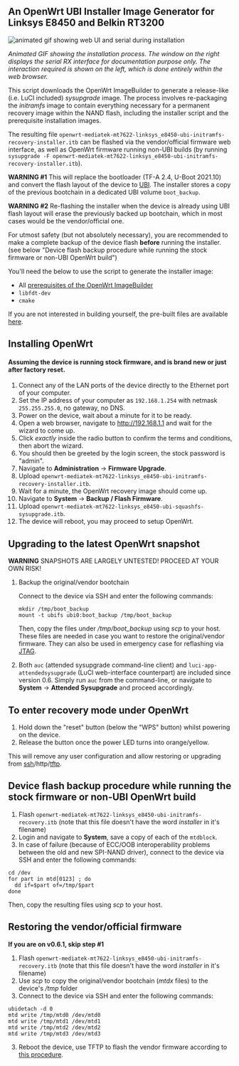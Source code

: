 ## An OpenWrt UBI Installer Image Generator for Linksys E8450 and Belkin RT3200

![animated gif showing web UI and serial during installation](https://user-images.githubusercontent.com/9948313/108781223-78915500-7561-11eb-851a-3c4c744ad6c2.gif)

*Animated GIF showing the installation process. The window on the right displays the serial RX interface for documentation purpose only. The interaction required is shown on the left, which is done entirely within the web browser.*

This script downloads the OpenWrt ImageBuilder to generate a release-like (i.e. LuCI included) *sysupgrade* image. The process involves re-packaging the *initramfs* image to contain everything necessary for a permanent recovery image within the NAND flash, including the installer script and the prerequisite installation images.

The resulting file `openwrt-mediatek-mt7622-linksys_e8450-ubi-initramfs-recovery-installer.itb` can be flashed via the vendor/official firmware web interface, as well as OpenWrt firmware running non-UBI builds (by running `sysupgrade -F openwrt-mediatek-mt7622-linksys_e8450-ubi-initramfs-recovery-installer.itb`).

**WARNING #1** This will replace the bootloader (TF-A 2.4, U-Boot 2021.10) and convert the flash layout of the device to [UBI](https://github.com/dangowrt/linksys-e8450-openwrt-installer/issues/9). The installer stores a copy of the previous bootchain in a dedicated UBI volume `boot_backup`.

**WARNING #2** Re-flashing the installer when the device is already using UBI flash layout will erase the previously backed up bootchain, which in most cases would be the vendor/official one.

For utmost safety (but not absolutely necessary), you are recommended to make a complete backup of the device flash __**before**__ running the installer. (see below "Device flash backup procedure while running the stock firmware or non-UBI OpenWrt build")

You'll need the below to use the script to generate the installer image:
* All [prerequisites of the OpenWrt ImageBuilder](https://openwrt.org/docs/guide-user/additional-software/imagebuilder#prerequisites) 
* `libfdt-dev`
* `cmake`

If you are not interested in building yourself, the pre-built files are available [here](https://github.com/dangowrt/linksys-e8450-openwrt-installer/releases).

## Installing OpenWrt
#### Assuming the device is running stock firmware, and is brand new or just after factory reset.

1. Connect any of the LAN ports of the device directly to the Ethernet port of your computer.
2. Set the IP address of your computer as `192.168.1.254` with netmask `255.255.255.0`, no gateway, no DNS.
3. Power on the device, wait about a minute for it to be ready.
4. Open a web browser, navigate to http://192.168.1.1 and wait for the wizard to come up.
5. Click *exactly* inside the radio button to confirm the terms and conditions, then abort the wizard.
6. You should then be greeted by the login screen, the stock password is "admin".
7. Navigate to __Administration__ -> __Firmware Upgrade__.
8. Upload `openwrt-mediatek-mt7622-linksys_e8450-ubi-initramfs-recovery-installer.itb`.
9. Wait for a minute, the OpenWrt recovery image should come up.
9. Navigate to __System__ -> __Backup / Flash Firmware__.
10. Upload `openwrt-mediatek-mt7622-linksys_e8450-ubi-squashfs-sysupgrade.itb`.
12. The device will reboot, you may proceed to setup OpenWrt.

## Upgrading to the latest OpenWrt snapshot 

**WARNING**
SNAPSHOTS ARE LARGELY UNTESTED!
PROCEED AT YOUR OWN RISK!

1. Backup the original/vendor bootchain

   Connect to the device via SSH and enter the following commands:

   ```
   mkdir /tmp/boot_backup
   mount -t ubifs ubi0:boot_backup /tmp/boot_backup
   ```

   Then, copy the files under */tmp/boot_backup* using *scp* to your host. These files are needed in case you want to restore the original/vendor firmware. They can also be used in emergency case for reflashing via [JTAG](https://openwrt.org/toh/linksys/e8450#jtag).

2. Both `auc` (attended sysupgrade command-line client) and `luci-app-attendedsysupgrade` (LuCI web-interface counterpart) are included since version 0.6. Simply run `auc` from the command-line, or navigate to __System__ -> __Attended Sysupgrade__ and proceed accordingly.

## To enter recovery mode under OpenWrt

1. Hold down the "reset" button (below the "WPS" button) whilst powering on the device.
2. Release the button once the power LED turns into orange/yellow.

This will remove any user configuration and allow restoring or upgrading from [ssh](https://openwrt.org/docs/guide-user/installation/sysupgrade.cli)/http/[tftp](https://openwrt.org/docs/guide-user/installation/generic.flashing.tftp).

## Device flash backup procedure while running the stock firmware or non-UBI OpenWrt build

1. Flash `openwrt-mediatek-mt7622-linksys_e8450-ubi-initramfs-recovery.itb` (note that this file doesn't have the word _installer_ in it's filename)
2. Login and navigate to __System__, save a copy of each of the `mtdblock`.
3. In case of failure (because of ECC/OOB interoperability problems between the old and new SPI-NAND driver), connect to the device via SSH and enter the following commands:

```
cd /dev
for part in mtd[0123] ; do
  dd if=$part of=/tmp/$part
done
```

Then, copy the resulting files using *scp* to your host.

## Restoring the vendor/official firmware ##

**If you are on v0.6.1, skip step #1**

1. Flash `openwrt-mediatek-mt7622-linksys_e8450-ubi-initramfs-recovery.itb` (note that this file doesn't have the word _installer_ in it's filename)
2. Use *scp* to copy the original/vendor bootchain (*mtdx* files) to the device's */tmp* folder
2. Connect to the device via SSH and enter the following commands:

```
ubidetach -d 0
mtd write /tmp/mtd0 /dev/mtd0
mtd write /tmp/mtd1 /dev/mtd1
mtd write /tmp/mtd2 /dev/mtd2
mtd write /tmp/mtd3 /dev/mtd3
```

3. Reboot the device, use TFTP to flash the vendor firmware according to [this procedure](https://www.linksys.com/us/support-article?articleNum=137928).
